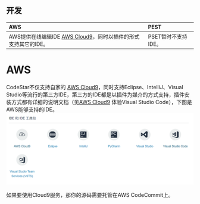 ## 开发

| AWS | PEST |
| :--- | :--- |
| AWS提供在线编辑IDE [AWS Cloud9](aws-cloud9.md)，同时以插件的形式支持其它的IDE。 | PSET暂时不支持IDE。|

# AWS
CodeStar不仅支持自家的 [AWS Cloud9](chapter4.3.md)，同时支持Eclipse、IntelliJ、Visual Studio等流行的第三方IDE，第三方的IDE都是以插件为媒介的方式支持，插件安装方式都有详细的说明文档（见[AWS Cloud9](chapter4.3.md) 体验Visual Studio Code），下图是AWS能够支持的IDE。  
![ide](/assets/2019-02-17_131028.png)  

如果要使用Cloud9服务，那你的源码需要托管在AWS CodeCommit上。